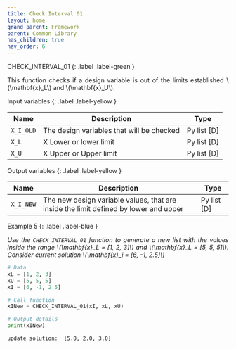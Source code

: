 ```yaml
---
title: Check Interval 01
layout: home
grand_parent: Framework
parent: Common Library
has_children: true
nav_order: 6
---
```


<!--Don't delete ths script-->
<script src = "https://polyfill.io/v3/polyfill.min.js?features=es6"></script>
<script id = "MathJax-script" async src="https://cdn.jsdelivr.net/npm/mathjax@3/es5/tex-mml-chtml.js"></script>
<!--Don't delete ths script-->

CHECK_INTERVAL_01
{: .label .label-green }

<p align = "justify">
    This function checks if a design variable is out of the limits established \(\mathbf{x}_L\) and \(\mathbf{x}_U\).
</p>

Input variables
{: .label .label-yellow }

<table style = "width:100%">
    <thead>
      <tr>
        <th>Name</th>
        <th>Description</th>
        <th>Type</th>
      </tr>
    </thead>
    <tr>
        <td><code>X_I_OLD</code></td>
        <td>The design variables that will be checked</td>
        <td>Py list [D]</td>
    </tr>
    <tr>
        <td><code>X_L</code></td>
        <td>X Lower or lower limit</td>
        <td>Py list [D]</td>
    </tr>
    <tr>
        <td><code>X_U</code></td>
        <td>X Upper or Upper limit</td>
        <td>Py list [D]</td>
    </tr>
</table>

Output variables
{: .label .label-yellow }

<table style = "width:100%">
    <thead>
      <tr>
        <th>Name</th>
        <th>Description</th>
        <th>Type</th>
      </tr>
    </thead>
    <tr>
        <td><code>X_I_NEW</code></td>
        <td>The new design variable values, that are inside the limit defined by lower and upper</td>
        <td>Py list [D]</td>
    </tr>
</table>

Example 5
{: .label .label-blue }

<p align = "justify">
    <i>
        Use the <code>CHECK_INTERVAL_01</code> function to generate a new list with the values inside the range \(\mathbf{x}_L = [1, 2, 3]\) and \(\mathbf{x}_L = [5, 5, 5]\). Consider current solution \(\mathbf{x}_i = [6, -1, 2.5]\)
    </i>
</p>

```python
# Data
xL = [1, 2, 3]
xU = [5, 5, 5]
xI = [6, -1, 2.5]

# Call function
xINew = CHECK_INTERVAL_01(xI, xL, xU)

# Output details
print(xINew)
```

```bash
update solution:  [5.0, 2.0, 3.0]
```
